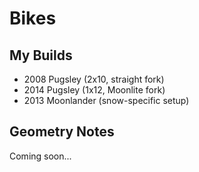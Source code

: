 # Bikes

## My Builds

- 2008 Pugsley (2x10, straight fork)
- 2014 Pugsley (1x12, Moonlite fork)
- 2013 Moonlander (snow-specific setup)

## Geometry Notes

Coming soon...
